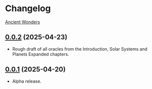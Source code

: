 # Changelog

[Ancient Wonders](https://foundryvtt.com/packages/ancient-wonders)

## [0.0.2](https://github.com/jendave/ancient-wonders/commits/main) (2025-04-23)

* Rough draft of all oracles from the Introduction, Solar Systems and Planets Expanded chapters.

## [0.0.1](https://github.com/jendave/ancient-wonders/commits/main) (2025-04-20)

* Alpha release.
